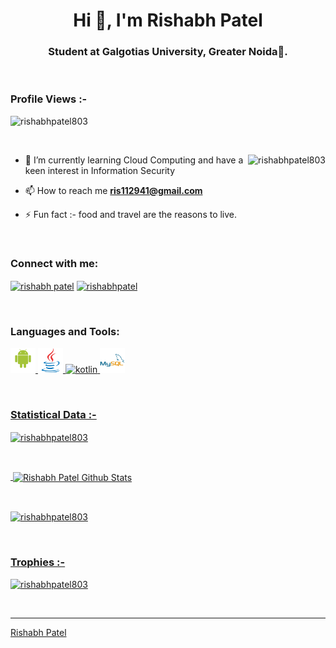 <h1 align="center">Hi 👋, I'm Rishabh Patel</h1>
<h3 align="center">Student at Galgotias University, Greater Noida🌟.</h3>

<br>

<p align="right"> <h3>Profile Views :-</h3> <img src="https://komarev.com/ghpvc/?username=rishabhpatel803&label=Profile%20views&color=0e75b6&style=flat"
    alt="rishabhpatel803" /> 
  </p>

<br>

<p><img align="right" src="https://github.com/Adam-pw/Adam-pw/blob/main/animation_500_kxa883sd.gif" alt="rishabhpatel803" /></p>


- 🌱 I’m currently learning Cloud Computing and have a keen interest in Information Security

- 📫 How to reach me **ris112941@gmail.com**

- ⚡ Fun fact :- food and travel are the reasons to live.

<br>

<h3 align="left">Connect with me:</h3>
<p align="left">
  <a href="https://www.linkedin.com/in/rishabh-patel-9333bb1a3/" target="blank"><img align="center"
      src="https://raw.githubusercontent.com/rahuldkjain/github-profile-readme-generator/master/src/images/icons/Social/linked-in-alt.svg"
      alt="rishabh patel" height="30" width="40" /></a>
  <a href="https://www.hackerrank.com/lucious_1" target="blank"><img align="center"
      src="https://raw.githubusercontent.com/rahuldkjain/github-profile-readme-generator/master/src/images/icons/Social/hackerrank.svg"
      alt="rishabhpatel" height="30" width="40" /></a>
</p>

<br>

<h3 align="left">Languages and Tools:</h3>
<p align="left"> <a href="https://developer.android.com" target="_blank" rel="noreferrer"> <img
      src="https://raw.githubusercontent.com/devicons/devicon/master/icons/android/android-original-wordmark.svg"
      alt="android" width="40" height="40" /> </a> <a href="https://getbootstrap.com" target="_blank" rel="noreferrer">
    </a> <a href="https://www.java.com" target="_blank" rel="noreferrer"> <img
      src="https://raw.githubusercontent.com/devicons/devicon/master/icons/java/java-original.svg" alt="java" width="40"
      height="40" /> </a>
    <a href="https://kotlinlang.org" target="_blank" rel="noreferrer">
    <img src="https://www.vectorlogo.zone/logos/kotlinlang/kotlinlang-icon.svg" alt="kotlin" width="40" height="40" />
  </a> <a href="https://www.mysql.com/" target="_blank" rel="noreferrer"> <img
      src="https://raw.githubusercontent.com/devicons/devicon/master/icons/mysql/mysql-original-wordmark.svg"
      alt="mysql" width="40" height="40" /> </p>

<br>

<h3>Statistical Data :-</h3>
<p><img align="center"
    src="https://github-readme-stats.vercel.app/api/top-langs?username=rishabhpatel803&show_icons=true&locale=en&layout=compact"
    alt="rishabhpatel803" /></p>

<br>

<p>&nbsp;<img align="center" src="https://github-readme-stats.vercel.app/api?username=rishabhpatel803&include_all_commits=true&count_private=true&show_icons=true&line_height=20&title_color=7A7ADB&icon_color=2234AE&text_color=D3D3D3&bg_color=0,000000,130F40" alt="Rishabh Patel Github Stats"></p>

<br>

<p><img align="center" src="https://github-readme-streak-stats.herokuapp.com/?user=rishabhpatel803&" alt="rishabhpatel803" /></p>

<br>
<h3>Trophies :-</h3>
<p align="left"> <a href="https://github.com/ryo-ma/github-profile-trophy"><img
      src="https://github-profile-trophy.vercel.app/?username=rishabhpatel803" alt="rishabhpatel803" /></a> </p>

<p align="left"> <a href="https://twitter.com/" target="blank"><img
      src="https://img.shields.io/twitter/follow/?logo=twitter&style=for-the-badge" alt="" /></a> </p>


------------------------------------------------------------------------------------------------------------------------------------------
[Rishabh Patel](https://github.com/Rishabhpatel803)
